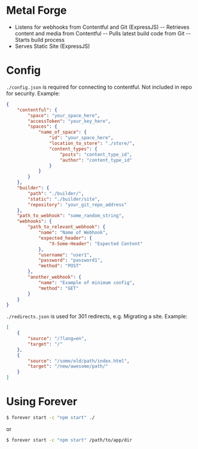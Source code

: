 # Metal Forge

- Listens for webhooks from Contentful and Git (ExpressJS)
-- Retrieves content and media from Contentful
-- Pulls latest build code from Git
-- Starts build process
- Serves Static Site (ExpressJS)

# Config
`./config.json` is required for connecting to contentful.  Not included in repo for security.  Example:
```json
{
	"contentful": {
		"space": "your_space_here",
		"accessToken": "your_key_here",
		"spaces": {
			"name_of_space": {
				"id": "your_space_here",
				"location_to_store": "./store/",
				"content_types": {
					"posts": "content_type_id",
					"author": "content_type_id"
				}
			}
		}
	},
	"builder": {
		"path": "./builder/",
		"static": "./builder/site",
		"repository": "your_git_repo_address"
	},
	"path_to_webhook": "some_random_string",
	"webhooks": {
		"path_to_relevant_webhook": {
			"name": "Name of Webhook",
			"expected_header": {
				"X-Some-Header": "Expected Content"
			},
			"username": "user1",
			"password": "password1",
			"method": "POST"
		},
		"another_webhook": {
			"name": "Example of minimum config",
			"method": "GET"
		}
	}
}
```

`./redirects.json` is used for 301 redirects, e.g. Migrating a site.  Example:
```json
[
	{
		"source": "/?lang=en",
		"target": "/"
	},
	{
		"source": "/some/old/path/index.html",
		"target": "/new/awesome/path/"
	}
]
```

# Using Forever
```bash
$ forever start -c "npm start" ./
```

or
```bash
$ forever start -c "npm start" /path/to/app/dir
```